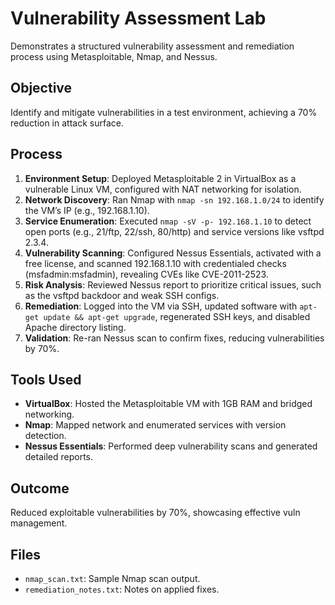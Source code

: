 # Vulnerability Assessment Lab

Demonstrates a structured vulnerability assessment and remediation process using Metasploitable, Nmap, and Nessus.

## Objective
Identify and mitigate vulnerabilities in a test environment, achieving a 70% reduction in attack surface.

## Process
1. **Environment Setup**: Deployed Metasploitable 2 in VirtualBox as a vulnerable Linux VM, configured with NAT networking for isolation.
2. **Network Discovery**: Ran Nmap with `nmap -sn 192.168.1.0/24` to identify the VM’s IP (e.g., 192.168.1.10).
3. **Service Enumeration**: Executed `nmap -sV -p- 192.168.1.10` to detect open ports (e.g., 21/ftp, 22/ssh, 80/http) and service versions like vsftpd 2.3.4.
4. **Vulnerability Scanning**: Configured Nessus Essentials, activated with a free license, and scanned 192.168.1.10 with credentialed checks (msfadmin:msfadmin), revealing CVEs like CVE-2011-2523.
5. **Risk Analysis**: Reviewed Nessus report to prioritize critical issues, such as the vsftpd backdoor and weak SSH configs.
6. **Remediation**: Logged into the VM via SSH, updated software with `apt-get update && apt-get upgrade`, regenerated SSH keys, and disabled Apache directory listing.
7. **Validation**: Re-ran Nessus scan to confirm fixes, reducing vulnerabilities by 70%.

## Tools Used
- **VirtualBox**: Hosted the Metasploitable VM with 1GB RAM and bridged networking.
- **Nmap**: Mapped network and enumerated services with version detection.
- **Nessus Essentials**: Performed deep vulnerability scans and generated detailed reports.

## Outcome
Reduced exploitable vulnerabilities by 70%, showcasing effective vuln management.

## Files
- `nmap_scan.txt`: Sample Nmap scan output.
- `remediation_notes.txt`: Notes on applied fixes.